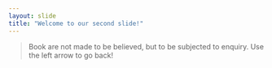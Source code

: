 ```yaml
---
layout: slide
title: "Welcome to our second slide!"
---
```

>Book are not made to be believed, but to be subjected to enquiry.
Use the left arrow to go back!
